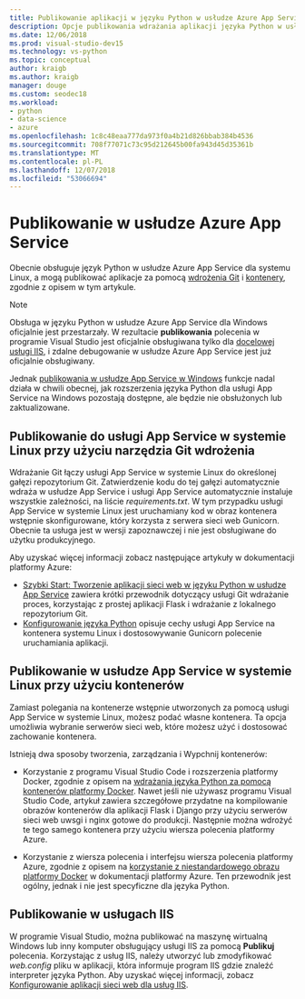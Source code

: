 ```yaml
---
title: Publikowanie aplikacji w języku Python w usłudze Azure App Service
description: Opcje publikowania wdrażania aplikacji języka Python w usłudze Azure App Service, w tym Git i kontenery dla systemów Linux i wdrażanie w usługach IIS.
ms.date: 12/06/2018
ms.prod: visual-studio-dev15
ms.technology: vs-python
ms.topic: conceptual
author: kraigb
ms.author: kraigb
manager: douge
ms.custom: seodec18
ms.workload:
- python
- data-science
- azure
ms.openlocfilehash: 1c8c48eaa777da973f0a4b21d826bbab384b4536
ms.sourcegitcommit: 708f77071c73c95d212645b00fa943d45d35361b
ms.translationtype: MT
ms.contentlocale: pl-PL
ms.lasthandoff: 12/07/2018
ms.locfileid: "53066694"
---
```

# <a name="publish-to-azure-app-service"></a>Publikowanie w usłudze Azure App Service

Obecnie obsługuje język Python w usłudze Azure App Service dla systemu Linux, a mogą publikować aplikacje za pomocą [wdrożenia Git](#publish-to-app-service-on-linux-using-git-deploy) i [kontenery](#publish-to-app-service-on-linux-using-containers), zgodnie z opisem w tym artykule.

> [!Note]
> Obsługa w języku Python w usłudze Azure App Service dla Windows oficjalnie jest przestarzały. W rezultacie **publikowania** polecenia w programie Visual Studio jest oficjalnie obsługiwana tylko dla [docelowej usługi IIS](#publish-to-iis), i zdalne debugowanie w usłudze Azure App Service jest już oficjalnie obsługiwany.
>
> Jednak [publikowania w usłudze App Service w Windows](publish-to-app-service-windows.md) funkcje nadal działa w chwili obecnej, jak rozszerzenia języka Python dla usługi App Service na Windows pozostają dostępne, ale będzie nie obsłużonych lub zaktualizowane.

## <a name="publish-to-app-service-on-linux-using-git-deploy"></a>Publikowanie do usługi App Service w systemie Linux przy użyciu narzędzia Git wdrożenia

Wdrażanie Git łączy usługi App Service w systemie Linux do określonej gałęzi repozytorium Git. Zatwierdzenie kodu do tej gałęzi automatycznie wdraża w usłudze App Service i usługi App Service automatycznie instaluje wszystkie zależności, na liście *requirements.txt*. W tym przypadku usługi App Service w systemie Linux jest uruchamiany kod w obraz kontenera wstępnie skonfigurowane, który korzysta z serwera sieci web Gunicorn. Obecnie ta usługa jest w wersji zapoznawczej i nie jest obsługiwane do użytku produkcyjnego.

Aby uzyskać więcej informacji zobacz następujące artykuły w dokumentacji platformy Azure:

- [Szybki Start: Tworzenie aplikacji sieci web w języku Python w usłudze App Service](/azure/app-service/containers/quickstart-python?toc=%2Fpython%2Fazure%2FTOC.json) zawiera krótki przewodnik dotyczący usługi Git wdrażanie proces, korzystając z prostej aplikacji Flask i wdrażanie z lokalnego repozytorium Git.
- [Konfigurowanie języka Python](/azure/app-service/containers/how-to-configure-python) opisuje cechy usługi App Service na kontenera systemu Linux i dostosowywanie Gunicorn polecenie uruchamiania aplikacji.

## <a name="publish-to-app-service-on-linux-using-containers"></a>Publikowanie w usłudze App Service w systemie Linux przy użyciu kontenerów

Zamiast polegania na kontenerze wstępnie utworzonych za pomocą usługi App Service w systemie Linux, możesz podać własne kontenera. Ta opcja umożliwia wybranie serwerów sieci web, które możesz użyć i dostosować zachowanie kontenera.

Istnieją dwa sposoby tworzenia, zarządzania i Wypchnij kontenerów:

- Korzystanie z programu Visual Studio Code i rozszerzenia platformy Docker, zgodnie z opisem na [wdrażania języka Python za pomocą kontenerów platformy Docker](https://code.visualstudio.com/docs/python/tutorial-deploy-containers). Nawet jeśli nie używasz programu Visual Studio Code, artykuł zawiera szczegółowe przydatne na kompilowanie obrazów kontenerów dla aplikacji Flask i Django przy użyciu serwerów sieci web uwsgi i nginx gotowe do produkcji. Następnie można wdrożyć te tego samego kontenera przy użyciu wiersza polecenia platformy Azure.

- Korzystanie z wiersza polecenia i interfejsu wiersza polecenia platformy Azure, zgodnie z opisem na [korzystanie z niestandardowego obrazu platformy Docker](/azure/app-service/containers/tutorial-custom-docker-image) w dokumentacji platformy Azure. Ten przewodnik jest ogólny, jednak i nie jest specyficzne dla języka Python.

## <a name="publish-to-iis"></a>Publikowanie w usługach IIS

W programie Visual Studio, można publikować na maszynę wirtualną Windows lub inny komputer obsługujący usługi IIS za pomocą **Publikuj** polecenia. Korzystając z usług IIS, należy utworzyć lub zmodyfikować *web.config* pliku w aplikacji, która informuje program IIS gdzie znaleźć interpreter języka Python. Aby uzyskać więcej informacji, zobacz [Konfigurowanie aplikacji sieci web dla usług IIS](configure-web-apps-for-iis-windows.md).
